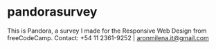 # pandorasurvey
This is Pandora, a survey I made for the Responsive Web Design from freeCodeCamp. 
Contact:
+54 11 2361-9252 | aronmilena.it@gmail.com
